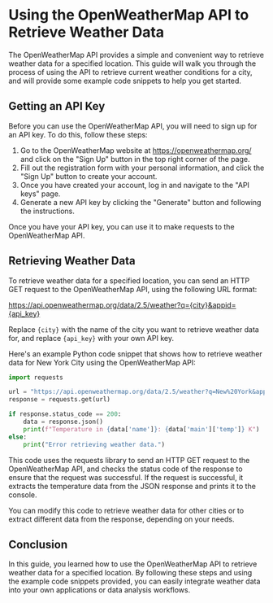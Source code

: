 # Using the OpenWeatherMap API to Retrieve Weather Data

The OpenWeatherMap API provides a simple and convenient way to retrieve weather data for a specified location. This guide will walk you through the process of using the API to retrieve current weather conditions for a city, and will provide some example code snippets to help you get started.

## Getting an API Key

Before you can use the OpenWeatherMap API, you will need to sign up for an API key. To do this, follow these steps:

1. Go to the OpenWeatherMap website at https://openweathermap.org/ and click on the "Sign Up" button in the top right corner of the page.
2. Fill out the registration form with your personal information, and click the "Sign Up" button to create your account.
3. Once you have created your account, log in and navigate to the "API keys" page.
4. Generate a new API key by clicking the "Generate" button and following the instructions.

Once you have your API key, you can use it to make requests to the OpenWeatherMap API.

## Retrieving Weather Data

To retrieve weather data for a specified location, you can send an HTTP GET request to the OpenWeatherMap API, using the following URL format:

https://api.openweathermap.org/data/2.5/weather?q={city}&appid={api_key}

Replace `{city}` with the name of the city you want to retrieve weather data for, and replace `{api_key}` with your own API key.

Here's an example Python code snippet that shows how to retrieve weather data for New York City using the OpenWeatherMap API:

```python
import requests

url = "https://api.openweathermap.org/data/2.5/weather?q=New%20York&appid=YOUR_API_KEY"
response = requests.get(url)

if response.status_code == 200:
    data = response.json()
    print(f"Temperature in {data['name']}: {data['main']['temp']} K")
else:
    print("Error retrieving weather data.")
```

This code uses the requests library to send an HTTP GET request to the OpenWeatherMap API, and checks the status code of the response to ensure that the request was successful. If the request is successful, it extracts the temperature data from the JSON response and prints it to the console.

You can modify this code to retrieve weather data for other cities or to extract different data from the response, depending on your needs.

## Conclusion

In this guide, you learned how to use the OpenWeatherMap API to retrieve weather data for a specified location. By following these steps and using the example code snippets provided, you can easily integrate weather data into your own applications or data analysis workflows.